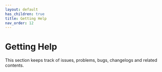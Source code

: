 ```yaml
---
layout: default
has_children: true
title: Getting Help
nav_order: 12
---
```


# Getting Help

This section keeps track of issues, problems, bugs, changelogs and related contents.

